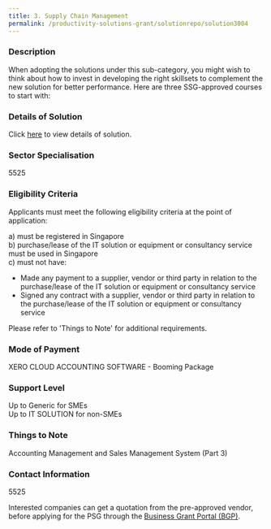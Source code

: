 ```yaml
---
title: 3. Supply Chain Management
permalink: /productivity-solutions-grant/solutionrepo/solution3004
---
```


### Description

When adopting the solutions under this sub-category, you might wish to think about how to invest in developing the right skillsets to complement the new solution for better performance. Here are three SSG-approved courses to start with:

### Details of Solution

Click <a href='W.L.P PTE LTD' target='_blank' rel='noopener'>here</a> to view details of solution.

### Sector Specialisation

 5525 

### Eligibility Criteria

Applicants must meet the following eligibility criteria at the point of application:

a) must be registered in Singapore <br>
b) purchase/lease of the IT solution or equipment or consultancy service must be used in Singapore <br>
c) must not have:
- Made any payment to a supplier, vendor or third party in relation to the purchase/lease of the IT solution or equipment or consultancy service
- Signed any contract with a supplier, vendor or third party in relation to the purchase/lease of the IT solution or equipment or consultancy service

Please refer to 'Things to Note' for additional requirements.

### Mode of Payment
XERO CLOUD ACCOUNTING SOFTWARE - Booming Package

### Support Level
Up to Generic for SMEs <br>
Up to IT SOLUTION for non-SMEs

### Things to Note
Accounting Management and Sales Management System (Part 3)

### Contact Information
5525

Interested companies can get a quotation from the pre-approved vendor, before applying for the PSG through the <a target='_blank' rel='noopener' href='https://www.businessgrants.gov.sg/'>Business Grant Portal (BGP)</a>.
